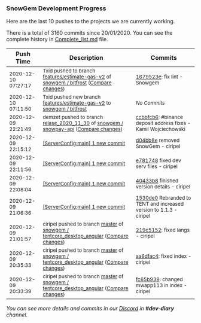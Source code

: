 
### SnowGem Development Progress

Here are the last 10 pushes to the projects we are currently working.

There is a total of 3160 commits since 20/01/2020. You can see the complete history in
 [Complete_list.md](Complete_list.md) file.

| Push Time | Description | Commits |
| --- | --- | --- |
| <sub>2020-12-10 07:27:17</sub> | <sub>Txid pushed to branch [features/estimate\-gas\-v2](https://gitlab.com/snowgem/bitfrost/commits/features/estimate-gas-v2) of [snowgem / bitfrost](https://gitlab.com/snowgem/bitfrost) ([Compare changes](https://gitlab.com/snowgem/bitfrost/compare/780dd2a81c92269b3d69b28870c15753640eb022...1679523ecdcaa83a7babc7a734f30c0cba6aa21b))</sub> | <sub>[1679523e](https://gitlab.com/snowgem/bitfrost/-/commit/1679523ecdcaa83a7babc7a734f30c0cba6aa21b): fix lint - Snowgem</sub> |
| <sub>2020-12-10 07:11:50</sub> | <sub>Txid pushed new branch [features/estimate\-gas\-v2](https://gitlab.com/snowgem/bitfrost/commits/features/estimate-gas-v2) to [snowgem / bitfrost](https://gitlab.com/snowgem/bitfrost)</sub> | <sub>_No Commits_</sub> |
| <sub>2020-12-09 22:21:49</sub> | <sub>demzet pushed to branch [relase\_2020\_11\_30](https://gitlab.com/snowgem/snowpay-api/commits/relase_2020_11_30) of [snowgem / snowpay\-api](https://gitlab.com/snowgem/snowpay-api) ([Compare changes](https://gitlab.com/snowgem/snowpay-api/compare/5690955911f0804dbff93fe778408ec5dadc30cf...ccbbfcb6058f9b9b6493dd8e993e3ce485ae104e))</sub> | <sub>[ccbbfcb6](https://gitlab.com/snowgem/snowpay-api/-/commit/ccbbfcb6058f9b9b6493dd8e993e3ce485ae104e): #binance deposit address fixes - Kamil Wojciechowski</sub> |
| <sub>2020-12-09 22:15:12</sub> | <sub>[[ServerConfig:main] 1 new commit](https://github.com/TENTOfficial/ServerConfig/commit/d04bb8ec931fe01d9e9ec24fb56c9a27f5b3caf1)</sub> | <sub>[d04bb8e](https://github.com/TENTOfficial/ServerConfig/commit/d04bb8ec931fe01d9e9ec24fb56c9a27f5b3caf1) removed SnowGem - ciripel</sub> |
| <sub>2020-12-09 22:11:56</sub> | <sub>[[ServerConfig:main] 1 new commit](https://github.com/TENTOfficial/ServerConfig/commit/e781748b7eeb5ba28dfee9ff7637c3c854bc8d84)</sub> | <sub>[e781748](https://github.com/TENTOfficial/ServerConfig/commit/e781748b7eeb5ba28dfee9ff7637c3c854bc8d84) fixed dev serv files - ciripel</sub> |
| <sub>2020-12-09 22:08:04</sub> | <sub>[[ServerConfig:main] 1 new commit](https://github.com/TENTOfficial/ServerConfig/commit/40433b8395499bc887d87bc9c10e8d232dd9d7ae)</sub> | <sub>[40433b8](https://github.com/TENTOfficial/ServerConfig/commit/40433b8395499bc887d87bc9c10e8d232dd9d7ae) finished version details - ciripel</sub> |
| <sub>2020-12-09 21:06:36</sub> | <sub>[[ServerConfig:main] 1 new commit](https://github.com/TENTOfficial/ServerConfig/commit/1530de0a2e295d7d0ba23c73d81a148a0b133a01)</sub> | <sub>[1530de0](https://github.com/TENTOfficial/ServerConfig/commit/1530de0a2e295d7d0ba23c73d81a148a0b133a01) Rebranded to TENT and increased version to 1.1.3 - ciripel</sub> |
| <sub>2020-12-09 21:01:57</sub> | <sub>ciripel pushed to branch [master](https://gitlab.com/snowgem/tentcore_desktop_angular/commits/master) of [snowgem / tentcore\_desktop\_angular](https://gitlab.com/snowgem/tentcore_desktop_angular) ([Compare changes](https://gitlab.com/snowgem/tentcore_desktop_angular/compare/aa6dfac4eea0c5b436bf73959db77d1b1978d74b...219c5152585694fc5b6c0f70ff73b71b34edb3db))</sub> | <sub>[219c5152](https://gitlab.com/snowgem/tentcore_desktop_angular/-/commit/219c5152585694fc5b6c0f70ff73b71b34edb3db): fixed langs - ciripel</sub> |
| <sub>2020-12-09 20:35:33</sub> | <sub>ciripel pushed to branch [master](https://gitlab.com/snowgem/tentcore_desktop_angular/commits/master) of [snowgem / tentcore\_desktop\_angular](https://gitlab.com/snowgem/tentcore_desktop_angular) ([Compare changes](https://gitlab.com/snowgem/tentcore_desktop_angular/compare/fc65b939ee0582cfe37767532a55423d33733387...aa6dfac4eea0c5b436bf73959db77d1b1978d74b))</sub> | <sub>[aa6dfac4](https://gitlab.com/snowgem/tentcore_desktop_angular/-/commit/aa6dfac4eea0c5b436bf73959db77d1b1978d74b): fixed index - ciripel</sub> |
| <sub>2020-12-09 20:33:39</sub> | <sub>ciripel pushed to branch [master](https://gitlab.com/snowgem/tentcore_desktop_angular/commits/master) of [snowgem / tentcore\_desktop\_angular](https://gitlab.com/snowgem/tentcore_desktop_angular) ([Compare changes](https://gitlab.com/snowgem/tentcore_desktop_angular/compare/0ccc1ac8847f66c2402d157512a3d515f24184cf...fc65b939ee0582cfe37767532a55423d33733387))</sub> | <sub>[fc65b939](https://gitlab.com/snowgem/tentcore_desktop_angular/-/commit/fc65b939ee0582cfe37767532a55423d33733387): changed mwapp113 in index - ciripel</sub> |

_You can see more details and commits in our [Discord](https://discord.gg/zumGnbg) in **#dev-diary** channel._
